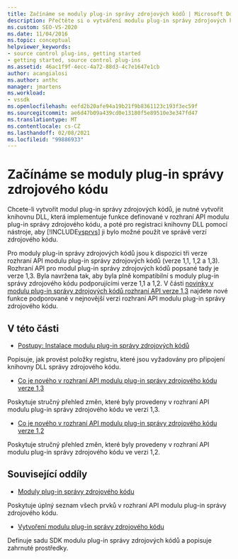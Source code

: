 ```yaml
---
title: Začínáme se moduly plug-in správy zdrojových kódů | Microsoft Docs
description: Přečtěte si o vytváření modulu plug-in správy zdrojových kódů, který implementuje funkce definované v rozhraní API modulu plug-in správy zdrojového kódu pro použití ve správě verzí zdrojového kódu.
ms.custom: SEO-VS-2020
ms.date: 11/04/2016
ms.topic: conceptual
helpviewer_keywords:
- source control plug-ins, getting started
- getting started, source control plug-ins
ms.assetid: 46ac1f9f-4ecc-4a72-88d3-4c7e1647e1cb
author: acangialosi
ms.author: anthc
manager: jmartens
ms.workload:
- vssdk
ms.openlocfilehash: eefd2b20afe94a19b21f9b8361123c193f3ec59f
ms.sourcegitcommit: ae6d47b09a439cd0e13180f5e89510e3e347fd47
ms.translationtype: MT
ms.contentlocale: cs-CZ
ms.lasthandoff: 02/08/2021
ms.locfileid: "99886933"
---
```

# <a name="get-started-with-source-control-plug-ins"></a>Začínáme se moduly plug-in správy zdrojového kódu
Chcete-li vytvořit modul plug-in správy zdrojových kódů, je nutné vytvořit knihovnu DLL, která implementuje funkce definované v rozhraní API modulu plug-in správy zdrojového kódu, a poté pro registraci knihovny DLL pomocí nástroje, aby [!INCLUDE[vsprvs](../../code-quality/includes/vsprvs_md.md)] ji bylo možné použít ve správě verzí zdrojového kódu.

 Pro moduly plug-in správy zdrojových kódů jsou k dispozici tři verze rozhraní API modulu plug-in správy zdrojových kódů (verze 1,1, 1,2 a 1,3). Rozhraní API pro modul plug-in správy zdrojových kódů popsané tady je verze 1,3. Byla navržena tak, aby byla plně kompatibilní s moduly plug-in správy zdrojového kódu podporujícími verze 1,1 a 1,2. V části [novinky v modulu plug-in správy zdrojových kódů rozhraní API verze 1,3](../../extensibility/internals/what-s-new-in-the-source-control-plug-in-api-version-1-3.md) najdete nové funkce podporované v nejnovější verzi rozhraní API modulu plug-in správy zdrojového kódu.

## <a name="in-this-section"></a>V této části
- [Postupy: Instalace modulu plug-in správy zdrojových kódů](../../extensibility/internals/how-to-install-a-source-control-plug-in.md)

 Popisuje, jak provést položky registru, které jsou vyžadovány pro připojení knihovny DLL správy zdrojového kódu.

- [Co je nového v rozhraní API modulu plug-in správy zdrojového kódu verze 1,3](../../extensibility/internals/what-s-new-in-the-source-control-plug-in-api-version-1-3.md)

 Poskytuje stručný přehled změn, které byly provedeny v rozhraní API modulu plug-in správy zdrojového kódu ve verzi 1,3.

- [Co je nového v rozhraní API modulu plug-in správy zdrojového kódu verze 1,2](../../extensibility/internals/what-s-new-in-the-source-control-plug-in-api-version-1-2.md)

 Poskytuje stručný přehled změn, které byly provedeny v rozhraní API modulu plug-in správy zdrojového kódu ve verzi 1,2.

## <a name="related-sections"></a>Související oddíly
- [Moduly plug-in správy zdrojového kódu](../../extensibility/source-control-plug-ins.md)

 Poskytuje úplný seznam všech prvků v rozhraní API modulu plug-in správy zdrojového kódu.

- [Vytvoření modulu plug-in správy zdrojového kódu](../../extensibility/internals/creating-a-source-control-plug-in.md)

 Definuje sadu SDK modulu plug-in správy zdrojových kódů a popisuje zahrnuté prostředky.
